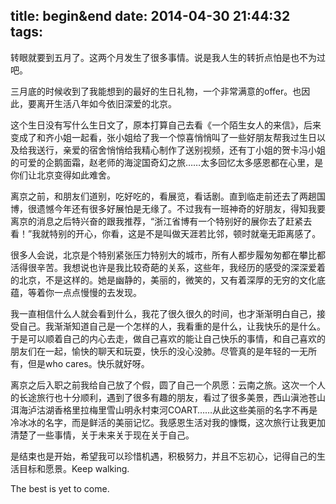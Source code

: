 title: begin&end
date: 2014-04-30 21:44:32
tags:
---

转眼就要到五月了。这两个月发生了很多事情。说是我人生的转折点怕是也不为过吧。

三月底的时候收到了我能想到的最好的生日礼物，一个非常满意的offer。也因此，要离开生活八年如今依旧深爱的北京。

这个生日没有写什么生日文了，原本打算自己去看《一个陌生女人的来信》，后来变成了和齐小姐一起看，张小姐给了我一个惊喜悄悄叫了一些好朋友帮我过生日以及给我送行，亲爱的宿舍悄悄给我精心制作了送别视频，还有丁小姐的贺卡冯小姐的可爱的企鹅面霜，赵老师的海淀国奇幻之旅……太多回忆太多感恩都在心里，是你们让北京变得如此难舍。

<!-- more -->

离京之前，和朋友们道别，吃好吃的，看展览，看话剧。直到临走前还去了两趟国博，很遗憾今年还有很多好展怕是无缘了。不过我有一班神奇的好朋友，得知我要离京的消息之后特兴奋的跟我推荐，“浙江省博有一个特别好的展你去了赶紧去看！”我就特别的开心，你看，这是不是叫做天涯若比邻，顿时就毫无距离感了。

很多人会说，北京是个特别紧张压力特别大的城市，所有人都步履匆匆都在攀比都活得很辛苦。我想说也许是我比较奇葩的关系，这些年，我经历的感受的深深爱着的北京，不是这样的。她是幽静的，美丽的，微笑的，又有着深厚的无穷的文化底蕴，等着你一点点慢慢的去发现。

我一直相信什么人就会看到什么，我花了很久很久的时间，也才渐渐明白自己，接受自己。我渐渐知道自己是一个怎样的人，我看重的是什么，让我快乐的是什么。于是可以顺着自己的内心去走，做自己喜欢的能让自己快乐的事情，和自己喜欢的朋友们在一起，愉快的聊天和玩耍，快乐的没心没肺。尽管真的是年轻的一无所有，但是who cares。快乐就好呀。

离京之后入职之前我给自己放了个假，圆了自己一个夙愿：云南之旅。这次一个人的长途旅行也十分顺利，遇到了很多有趣的朋友，看过了很多美景，西山滇池苍山洱海泸沽湖香格里拉梅里雪山明永村束河COART……从此这些美丽的名字不再是冷冰冰的名字，而是鲜活的美丽记忆。我感恩生活对我的慷慨，这次旅行让我更加清楚了一些事情，关于未来关于现在关于自己。

是结束也是开始，希望我可以珍惜机遇，积极努力，并且不忘初心，记得自己的生活目标和愿景。Keep walking.

The best is yet to come.

